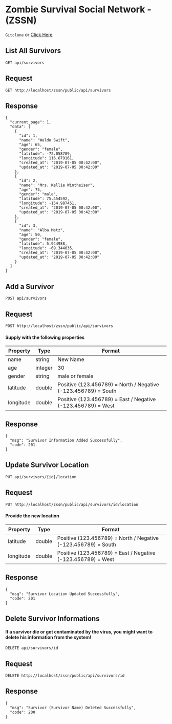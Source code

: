 # Zombie Survival Social Network - (ZSSN)

`Gitclone` or <a href="https://marcels-zssn.herokuapp.com" target="_blank">Click Here<a>


## List All Survivors

`GET api/survivors`

## Request
`GET http://localhost/zssn/public/api/survivors`

## Response
~~~
{
  "current_page": 1,
  "data": [
    {
      "id": 1,
      "name": "Waldo Swift",
      "age": 65,
      "gender": "female",
      "latitude": -72.058789,
      "longitude": 116.679161,
      "created_at": "2019-07-05 00:42:00",
      "updated_at": "2019-07-05 00:42:00"
    },
    {
      "id": 2,
      "name": "Mrs. Kellie Wintheiser",
      "age": 75,
      "gender": "male",
      "latitude": 75.454592,
      "longitude": -154.987451,
      "created_at": "2019-07-05 00:42:00",
      "updated_at": "2019-07-05 00:42:00"
    },
    {
      "id": 3,
      "name": "Alba Metz",
      "age": 50,
      "gender": "female",
      "latitude": 5.944988,
      "longitude": -69.344035,
      "created_at": "2019-07-05 00:42:00",
      "updated_at": "2019-07-05 00:42:00"
    }
  ]
}
~~~

## Add a Survivor

`POST api/survivors`

## Request
`POST http://localhost/zssn/public/api/survivors`

#### Supply with the following properties
Property  | Type | Format
--------  | ---- | ------
name      | string | New Name
age       | integer | 30
gender    | string | male or female
latitude  | double | Positive (123.456789) = North / Negative (-123.456789) = South
longitude | double | Positive (123.456789) = East / Negative (-123.456789) = West

## Response
~~~
{
  "msg": "Survivor Information Added Successfully",
  "code": 201
}
~~~

## Update Survivor Location

`PUT api/survivors/{id}/location`

## Request
`PUT http://localhost/zssn/public/api/survivors/id/location`

#### Provide the new location
Property  | Type | Format
--------  | ---- | ------
latitude  | double | Positive (123.456789) = North / Negative (-123.456789) = South
longitude | double | Positive (123.456789) = East / Negative (-123.456789) = West

## Response
~~~
{
  "msg": "Survivor Location Updated Successfully",
  "code": 201
}
~~~

## Delete Survivor Informations
#### If a survivor die or get contaminated by the virus, you might want to delete his information from the system!


`DELETE api/survivors/id`

## Request
`DELETE http://localhost/zssn/public/api/survivors/id`

## Response
~~~
{
  "msg": "Survivor (Survivor Name) Deleted Successfully",
  "code": 200
}
~~~
